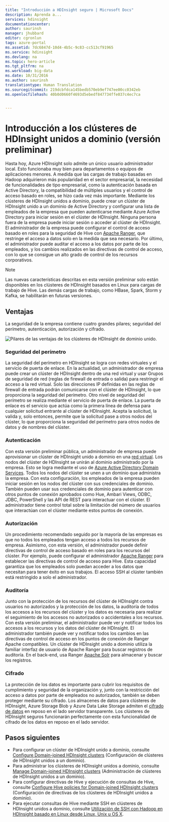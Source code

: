```yaml
---
title: "Introducción a HDInsight seguro | Microsoft Docs"
description: Aprenda a...
services: hdinsight
documentationcenter: 
author: saurinsh
manager: jhubbard
editor: cgronlun
tags: azure-portal
ms.assetid: 7dc6847d-10d4-4b5c-9c83-cc513cf91965
ms.service: hdinsight
ms.devlang: na
ms.topic: hero-article
ms.tgt_pltfrm: na
ms.workload: big-data
ms.date: 10/31/2016
ms.author: saurinsh
translationtype: Human Translation
ms.sourcegitcommit: 219dcbfdca145bedb570eb9ef747ee00cc0342eb
ms.openlocfilehash: 40b0d0660f4693d5ebedf847734ffe037c4ec7ca


---
```

# <a name="an-introduction-to-domainjoined-hdinsight-clusters-preview"></a>Introducción a los clústeres de HDInsight unidos a dominio (versión preliminar)
Hasta hoy, Azure HDInsight solo admite un único usuario administrador local. Esto funcionaba muy bien para departamentos o equipos de aplicaciones menores. A medida que las cargas de trabajo basadas en Hadoop adquirieron más popularidad en el sector empresarial, la necesidad de funcionalidades de tipo empresarial, como la autenticación basada en Active Directory, la compatibilidad de múltiples usuarios y el control de acceso basado en roles, se hizo cada vez más importante. Mediante los clústeres de HDInsight unidos a dominio, puede crear un clúster de HDInsight unido a un dominio de Active Directory y configurar una lista de empleados de la empresa que pueden autenticarse mediante Azure Active Directory para iniciar sesión en el clúster de HDInsight. Ninguna persona fuera de la empresa puede iniciar sesión o acceder al clúster de HDInsight. El administrador de la empresa puede configurar el control de acceso basado en roles para la seguridad de Hive con [Apache Ranger](http://hortonworks.com/apache/ranger/), que restringe el acceso a datos solo en la medida que sea necesario. Por último, el administrador puede auditar el acceso a los datos por parte de los empleados, y los cambios realizados en las directivas de control de acceso, con lo que se consigue un alto grado de control de los recursos corporativos.

> [!NOTE]
> Las nuevas características descritas en esta versión preliminar solo están disponibles en los clústeres de HDInsight basados en Linux para cargas de trabajo de Hive. Las demás cargas de trabajo, como HBase, Spark, Storm y Kafka, se habilitarán en futuras versiones. 
> 
> 

## <a name="benefits"></a>Ventajas
La seguridad de la empresa contiene cuatro grandes pilares; seguridad del perímetro, autenticación, autorización y cifrado.

![Pilares de las ventajas de los clústeres de HDInsight de dominio unido](./media/hdinsight-domain-joined-introduction/hdinsight-domain-joined-four-pillars.png).

### <a name="perimeter-security"></a>Seguridad del perímetro
La seguridad del perímetro en HDInsight se logra con redes virtuales y el servicio de puerta de enlace. En la actualidad, un administrador de empresa puede crear un clúster de HDInsight dentro de una red virtual y usar Grupos de seguridad de red (reglas de firewall de entrada o salida) para restringir el acceso a la red virtual. Solo las direcciones IP definidas en las reglas de firewall de entrada podrán comunicarse con el clúster de HDInsight, lo que proporciona la seguridad del perímetro. Otro nivel de seguridad del perímetro se realiza mediante el servicio de puerta de enlace. La puerta de enlace es el servicio que actúa como la primera línea de defensa para cualquier solicitud entrante al clúster de HDInsight. Acepta la solicitud, la valida y, solo entonces, permite que la solicitud pase a otros nodos del clúster, lo que proporciona la seguridad del perímetro para otros nodos de datos y de nombres del clúster.

### <a name="authentication"></a>Autenticación
Con esta versión preliminar pública, un administrador de empresa puede aprovisionar un clúster de HDInsight unido a dominio en una [red virtual](https://azure.microsoft.com/services/virtual-network/). Los nodos del clúster de HDInsight se unirán al dominio administrado por la empresa. Esto se logra mediante el uso de [Azure Active Directory Domain Services](../active-directory-domain-services/active-directory-ds-overview.md). Todos los nodos del clúster se unen a un dominio que administra la empresa. Con esta configuración, los empleados de la empresa pueden iniciar sesión en los nodos del clúster con sus credenciales de dominio. También pueden usar sus credenciales de dominio para autenticar con otros puntos de conexión aprobados como Hue, Ambari Views, ODBC, JDBC, PowerShell y las API de REST para interactuar con el clúster. El administrador tiene control total sobre la limitación del número de usuarios que interactúan con el clúster mediante estos puntos de conexión.

### <a name="authorization"></a>Autorización
Un procedimiento recomendado seguido por la mayoría de las empresas es que no todos los empleados tengan acceso a todos los recursos de empresa. Asimismo, con esta versión, el administrador puede definir directivas de control de acceso basado en roles para los recursos del clúster. Por ejemplo, puede configurar el administrador [Apache Ranger](http://hortonworks.com/apache/ranger/) para establecer las directivas de control de acceso para Hive. Esta capacidad garantiza que los empleados solo puedan acceder a los datos que necesitan para tener éxito en sus trabajos. El acceso SSH al clúster también está restringido a solo el administrador.

### <a name="auditing"></a>Auditoría
Junto con la protección de los recursos del clúster de HDInsight contra usuarios no autorizados y la protección de los datos, la auditoría de todos los accesos a los recursos del clúster y los datos es necesaria para realizar el seguimiento de los accesos no autorizados o accidentales a los recursos. Con esta versión preliminar, el administrador puede ver y notificar todos los accesos a los recursos y los datos del clúster de HDInsight. El administrador también puede ver y notificar todos los cambios en las directivas de control de acceso en los puntos de conexión de Ranger Apache compatibles. Un clúster de HDInsight unido a dominio utiliza la familiar interfaz de usuario de Apache Ranger para buscar registros de auditoría. En el back-end, usa Ranger [Apache Solr](http://hortonworks.com/apache/solr/) para almacenar y buscar los registros.

### <a name="encryption"></a>Cifrado
La protección de los datos es importante para cubrir los requisitos de cumplimiento y seguridad de la organización y, junto con la restricción del acceso a datos por parte de empleados no autorizados, también se deben proteger mediante su cifrado. Los almacenes de datos para clústeres de HDInsight, Azure Storage Blob y Azure Data Lake Storage admiten el [cifrado de datos](../storage/storage-service-encryption.md) en reposo en el lado servidor transparente. Los clústeres de HDInsight seguros funcionarán perfectamente con esta funcionalidad de cifrado de los datos en reposo en el lado servidor.

## <a name="next-steps"></a>Pasos siguientes
* Para configurar un clúster de HDInsight unido a dominio, consulte [Configure Domain-joined HDInsight clusters](hdinsight-domain-joined-configure.md) (Configuración de clústeres de HDInsight unidos a un dominio).
* Para administrar los clústeres de HDInsight unidos a dominio, consulte [Manage Domain-joined HDInsight clusters](hdinsight-domain-joined-manage.md) (Administración de clústeres de HDInsight unidos a un dominio).
* Para configurar directivas de Hive y ejecución de consultas de Hive, consulte [Configure Hive policies for Domain-joined HDInsight clusters](hdinsight-domain-joined-run-hive.md) (Configuración de directivas de los clústeres de HDInsight unidos a dominio).
* Para ejecutar consultas de Hive mediante SSH en clústeres de HDInsight unidos a dominio, consulte [Utilización de SSH con Hadoop en HDInsight basado en Linux desde Linux, Unix u OS X](hdinsight-hadoop-linux-use-ssh-unix.md#connect-to-a-domain-joined-hdinsight-cluster).




<!--HONumber=Nov16_HO2-->


